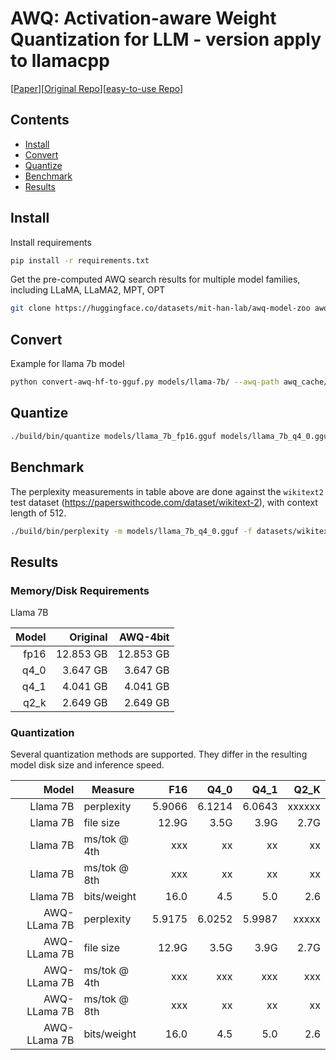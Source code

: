 # AWQ: Activation-aware Weight Quantization for LLM - version apply to llamacpp
[[Paper](https://arxiv.org/abs/2306.00978)][[Original Repo](https://github.com/mit-han-lab/llm-awq)][[easy-to-use Repo](https://github.com/casper-hansen/AutoAWQ)]

## Contents

- [Install](##Install)
- [Convert](##Convert)
- [Quantize](##Quantize)
- [Benchmark](##Benchmark)
- [Results](##Results)

## Install
Install requirements
```bash
pip install -r requirements.txt
```
Get the pre-computed AWQ search results for multiple model families, including LLaMA, LLaMA2, MPT, OPT
```bash 
git clone https://huggingface.co/datasets/mit-han-lab/awq-model-zoo awq_cache
```

## Convert
Example for llama 7b model
```bash
python convert-awq-hf-to-gguf.py models/llama-7b/ --awq-path awq_cache/llama-7b-w4-g128.pt --tmp-model-path models/llama-7b-scales --outfile models/llama_7b_fp16.gguf
```

## Quantize
```bash
./build/bin/quantize models/llama_7b_fp16.gguf models/llama_7b_q4_0.gguf q4_0
```

## Benchmark
The perplexity measurements in table above are done against the `wikitext2` test dataset (https://paperswithcode.com/dataset/wikitext-2), with context length of 512.
```bash
./build/bin/perplexity -m models/llama_7b_q4_0.gguf -f datasets/wikitext-2-raw/wiki.test.raw
```

## Results

### Memory/Disk Requirements

Llama 7B

| Model |     Original  |     AWQ-4bit  | 
|------:|--------------:|--------------:|
|  fp16 |     12.853 GB |     12.853 GB |
|  q4_0 |     3.647  GB |     3.647  GB |
|  q4_1 |     4.041  GB |     4.041  GB |
|  q2_k |     2.649  GB |     2.649  GB |

### Quantization

Several quantization methods are supported. They differ in the resulting model disk size and inference speed.

| Model      | Measure      | F16    | Q4_0   | Q4_1   | Q2_K   |
|-----------:|--------------|-------:|-------:|-------:|-------:|
|Llama 7B    | perplexity   | 5.9066 | 6.1214 | 6.0643 | xxxxxx|
|Llama 7B    | file size    |  12.9G  |   3.5G |   3.9G |   2.7G |
|Llama 7B    | ms/tok @ 4th |    xxx |     xx |     xx |     xx |
|Llama 7B    | ms/tok @ 8th |    xxx |     xx |     xx |     xx |
|Llama 7B    | bits/weight  |   16.0 |    4.5 |    5.0 |    2.6 |
|AWQ-LLama 7B| perplexity   | 5.9175 | 6.0252 | 5.9987 | xxxxx |
|AWQ-LLama 7B| file size    |  12.9G  |   3.5G |   3.9G |   2.7G |
|AWQ-LLama 7B| ms/tok @ 4th |     xxx|    xxx |    xxx |    xxx |
|AWQ-LLama 7B| ms/tok @ 8th |     xxx|     xx |     xx |     xx |
|AWQ-LLama 7B| bits/weight  |   16.0 |    4.5 |    5.0 |    2.6 |
